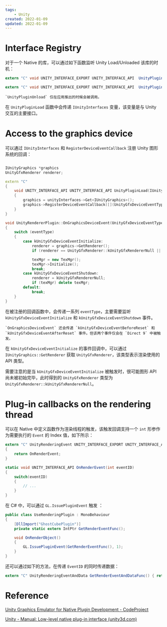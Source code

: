 ```yaml
---
tags:
    - Unity
created: 2022-01-09
updated: 2022-01-09
---
```


# Interface Registry

对于一个 Native 的库，可以通过如下函数监听 Unity Load/Unloaded 该库的时机：
```csharp
extern "C" void UNITY_INTERFACE_EXPORT UNITY_INTERFACE_API  UnityPluginLoad(IUnityInterfaces* unityInterfaces);

extern "C" void UNITY_INTERFACE_EXPORT UNITY_INTERFACE_API  UnityPluginUnload();
```

```ad-note
`UnityPluginUnload` 仅在应用推出的时候会被调用。
```

在 `UnityPluginLoad` 函数中会传递 `IUnityInterfaces` 变量，该变量是与 Unity 交互的主要接口。

# Access to the graphics device

可以通过 `IUnityInterfaces` 和 `RegisterDeviceEventCallback` 注册 Unity 图形系统的回调：

```cpp

IUnityGraphics *graphics
UnityGfxRenderer renderer;

extern "C"
{
    void UNITY_INTERFACE_API UNITY_INTERFACE_API UnityPluginLoad(IUnityInterfaces* unityInterfaces)
    {
        graphics = unityInterfaces->Get<IUnityGraphics>();
        graphics->RegisterDeviceEventCallback([](UnityGfxDeviceEventType eventType){ unityRendererPlugin.OnGraphicsDeviceEvent(eventType); });
    }
}

void UnityRendererPlugin::OnGraphicsDeviceEvent(UnityGfxDeviceEventType eventType)
{
    switch (eventType)
    {
        case kUnityGfxDeviceEventInitialize:
            renderer = graphics->GetRenderer();
            if (renderer == UnityGfxRenderer::kUnityGfxRendererNull || texMgr) return;

            texMgr = new TexMgr();
            texMgr->Initialize();
            break;
        case kUnityGfxDeviceEventShutdown:
            renderer = kUnityGfxRendererNull;
            if (texMgr) delete texMgr;
        default:
            break;
    }
}

```

在被注册的回调函数中，会传递一系列 `eventType`，主要需要监听 `kUnityGfxDeviceEventInitialize` 和 `kUnityGfxDeviceEventShutdown` 事件。

```ad-note
`OnGraphicsDeviceEvent` 还会传递 `kUnityGfxDeviceEventBeforeReset` 和 `kUnityGfxDeviceEventAfterReset` 事件。但该两个事件仅会在 `Direct 9` 中被触发。
```

在 `kUnityGfxDeviceEventInitialize` 的事件回调中，可以通过 `IUnityGraphics::GetRenderer` 获取 `UnityGfxRenderer`，该类型表示渲染使用的 API 类型。

需要注意的是当 `kUnityGfxDeviceEventInitialize` 被触发时，很可能图形 API 尚未被初始完毕，此时得到的 `UnityGfxRenderer` 类型为 `UnityGfxRenderer::kUnityGfxRendererNull`。

# Plug-in callbacks on the rendering thread

可以在 Native 中定义函数作为渲染线程的触发，该触发回调支持一个 `int` 形参作为需要执行的 `Event` 的 Index 值，如下所示：
```csharp
extern "C" UnityRenderingEvent UNITY_INTERFACE_EXPORT UNITY_INTERFACE_API GetRenderEventFunc()
{
    return OnRenderEvent;
}

static void UNITY_INTERFACE_API OnRenderEvent(int eventID)
{
    switch(eventID)
    {
        // ...
    }
}
```

在 C# 中，可以通过 `GL.IssuePluginEvent` 触发 ：
```csharp
public class UseRenderingPlugin : MonoBehaviour
{
    [DllImport("GhostCubePlugin")]
    private static extern IntPtr GetRenderEventFunc();

    void OnRenderObject()
    {
        GL.IssuePluginEvent(GetRenderEventFunc(), 1);
    }
}
```

还可以通过如下的方法，在传递 `EventID` 的同时传递数据：
```csharp
extern "C" UnityRenderingEventAndData GetRenderEventAndDataFunc() { return plugin.renderMgr->OnUnityRenderEventWithData; }

```

# Reference

[Unity Graphics Emulator for Native Plugin Development - CodeProject](https://www.codeproject.com/Articles/1216876/Unity-Graphics-Emulator-for-Native-Plugin-Developm)

[Unity - Manual: Low-level native plug-in interface (unity3d.com)](https://docs.unity3d.com/Manual/NativePluginInterface.html)